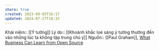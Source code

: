 ```yaml
---
share: true
created: 2023-09-05T16:17
updated: 2024-07-27T18:33
---
```

Khái niệm:: [[Ý tưởng]]
Lý do:: [[Khoảnh khắc loé sáng ý tưởng thường đến vào những lúc ta không tập trung chú ý]]
Nguồn:: [[Paul Graham]], [What Business Can Learn from Open Source](http://www.paulgraham.com/opensource.html)
